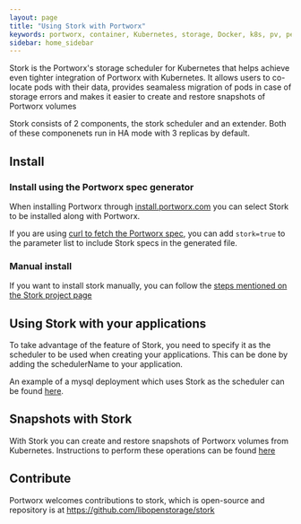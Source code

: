 ```yaml
---
layout: page
title: "Using Stork with Portworx"
keywords: portworx, container, Kubernetes, storage, Docker, k8s, pv, persistent disk, hci, hyperconvergence, snapshot
sidebar: home_sidebar
---
```


Stork is the Portworx's storage scheduler for Kubernetes that helps achieve even tighter integration of
Portworx with Kubernetes. It allows users to co-locate pods with their data,
provides seamaless migration of pods in case of storage errors and makes it
easier to create and restore snapshots of Portworx volumes

Stork consists of 2 components, the stork scheduler and an extender. Both of these
componenets run in HA mode with 3 replicas by default.

## Install
### Install using the Portworx spec generator
When installing Portworx through [install.portworx.com](https://install.portworx.com)
you can select Stork to be installed along with Portworx.

If you are using [curl to fetch the Portworx
spec](https://docs.portworx.com/scheduler/kubernetes/px-k8s-spec-curl.html), you can add
`stork=true` to the parameter list to include Stork specs in the generated file.

### Manual install

If you want to install stork manually, you can follow the [steps mentioned on the
Stork project page](https://github.com/libopenstorage/stork#running-stork)

## Using Stork with your applications

To take advantage of the feature of Stork, you need to specify it as the
scheduler to be used when creating your applications. This can be done by adding
the schedulerName to your application.

An example of a mysql deployment which uses Stork as the scheduler can be found
[here](https://github.com/libopenstorage/stork/blob/master/specs/mysql.yaml).

## Snapshots with Stork

With Stork you can create and restore snapshots of Portworx volumes from Kubernetes. Instructions to
perform these operations can be found
[here](/scheduler/kubernetes/snaps.html)

## Contribute

Portworx welcomes contributions to stork, which is open-source and repository is at https://github.com/libopenstorage/stork
